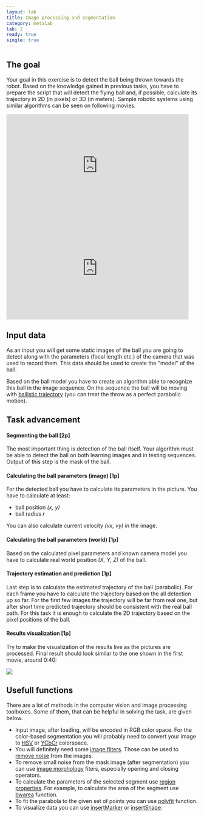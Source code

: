 ```yaml
---
layout: lab
title: Image processing and segmentation
category: metalab
lab: 2
ready: true
single: true
---
```


## The goal

Your goal in this exercise is to detect the ball being thrown towards the robot.
Based on the knowledge gained in previous tasks, you have to prepare the
script that will detect the flying ball and, if possible, calculate its
trajectory in 2D (in pixels) or 3D (in meters). Sample robotic systems using
similar algorithms can be seen on following movies. 
 
<iframe width="480" height="270" src="https://www.youtube.com/embed/R6pPwP3s7s4" frameborder="0" allow="autoplay; encrypted-media" allowfullscreen></iframe>
<iframe width="480" height="270" src="https://www.youtube.com/embed/tIIJME8-au8" frameborder="0" allow="autoplay; encrypted-media" allowfullscreen></iframe>

## Input data

As an input you will get some static images of the ball you are going to detect along 
with the parameters (focal length etc.) of the camera that was used to record them. 
This data should be used to create the "model" of the ball.

Based on the ball model you have to create an algorithm able to recognize 
this ball in the image sequence. On the sequence the ball will be moving with
[ballistic trajectory](https://en.wikipedia.org/wiki/Projectile_motion)
(you can treat the throw as a perfect parabolic motion).

## Task advancement

#### Segmenting the ball [2p]

The most important thing is detection of the ball itself. Your algorithm
must be able to detect the ball on both learning images and in testing
sequences. Output of this step is the mask of the ball.

#### Calculating the ball parameters (image) [1p]

For the detected ball you have to calculate its parameters in the picture.
You have to calculate at least:

   * ball position _(x, y)_
   * ball radius _r_

You can also calculate current velocity _(vx, vy)_ in the image.

#### Calculating the ball parameters (world) [1p]

Based on the calculated pixel parameters and known camera model you have
to calculate real world position _(X, Y, Z)_ of the ball.

#### Trajectory estimation and prediction [1p]

Last step is to calculate the estimated trajectory of the ball (parabolic). 
For each frame you have to calculate the trajectory based on the all detection
up so far. For the first few images the trajectory will be far from real one,
but after short time predicted trajectory should be consistent with the
real ball path. For this task it is enough to calculate the 2D trajectory
based on the pixel positions of the ball.

#### Results visualization [1p]

Try to make the visualization of the results live as the pictures are processed.
Final result should look similar to the one shown in the first movie, around
0:40:

![]({{site.baseurl}}/public/l2/trajectory.png)

## Usefull functions

There are a lot of methods in the computer vision and image processing
toolboxes. Some of them, that can be helpful in solving the task, are given below.

* Input image, after loading, will be encoded in RGB color space. 
For the color-based segmentation you will probably need to convert your image 
to [HSV](https://www.mathworks.com/help/matlab/ref/rgb2hsv.html) or 
[YCbCr](https://www.mathworks.com/help/images/ref/rgb2ycbcr.html) colorspace.
* You will definitely need some [image filters](https://www.mathworks.com/help/images/linear-filtering.html).
Those can be used to [remove noise](https://www.mathworks.com/help/images/noise-removal.html)
from the images. 
* To remove small noise from the mask image (after segmentation) you can use
[image morphology](https://www.mathworks.com/help/images/ref/bwmorph.html)
fiters, especially opening and closing operators.
* To calculate the parameters of the selected segment use 
[region properties](https://www.mathworks.com/help/images/pixel-values-and-image-statistics.html).
For example, to calculate the area of the segment use
[bwarea](https://www.mathworks.com/help/images/ref/bwarea.html) function.
* To fit the parabola to the given set of points you can use
[polyfit](https://www.mathworks.com/help/matlab/ref/polyfit.html) function.
* To visualize data you can use [insertMarker](https://www.mathworks.com/help/vision/ref/insertmarker.html)
or [insertShape](https://www.mathworks.com/help/vision/ref/insertshape.html).

